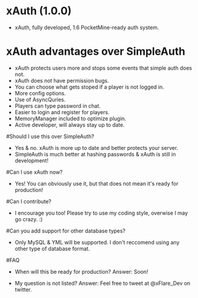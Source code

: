 # xAuth (1.0.0)
- xAuth, fully developed, 1.6 PocketMine-ready auth system.

# xAuth advantages over SimpleAuth
- xAuth protects users more and stops some events that simple auth does not.
- xAuth does not have permission bugs.
- You can choose what gets stoped if a player is not logged in.
- More config options.
- Use of AsyncQuries.
- Players can type password in chat.
- Easier to login and register for players.
- MemoryManager included to optimize plugin.
- Active developer, will always stay up to date.

#Should I use this over SimpleAuth?
- Yes & no. xAuth is more up to date and better protects your server.
- SimpleAuth is much better at hashing passwords & xAuth is still in development!


#Can I use xAuth now?
- Yes! You can obviously use it, but that does not mean it's ready for production!

#Can I contribute?
- I encourage you too! Please try to use my coding style, overwise I may go crazy. :)

#Can you add support for other database types?
- Only MySQL & YML will be supported. I don't reccomend using any other type of database format.

#FAQ
- When will this be ready for production?
Answer: Soon!

- My question is not listed?
Answer: Feel free to tweet at @xFlare_Dev on twitter.

